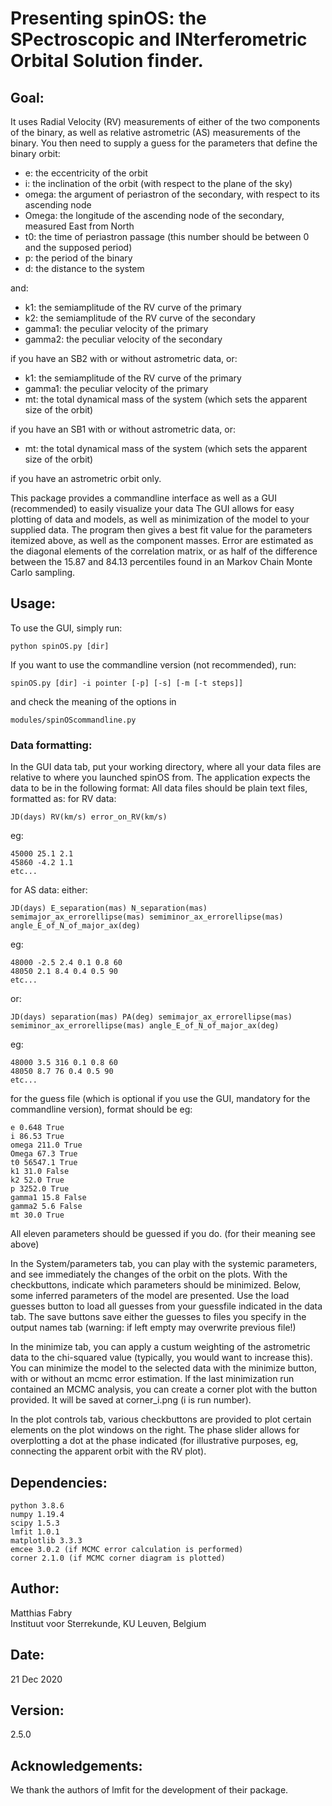 # Presenting spinOS: the SPectroscopic and INterferometric Orbital Solution finder.

## Goal:

It uses Radial Velocity (RV) measurements of either of the two components of the binary, as well as relative
astrometric (AS) measurements of the binary. You then need to supply a guess for the parameters that define the binary
orbit:

- e:       the eccentricity of the orbit
- i:       the inclination of the orbit (with respect to the plane of the sky)
- omega:   the argument of periastron of the secondary, with respect to its ascending node
- Omega:   the longitude of the ascending node of the secondary, measured East from North
- t0:      the time of periastron passage (this number should be between 0 and the supposed period)
- p:       the period of the binary
- d:       the distance to the system

and:

- k1:      the semiamplitude of the RV curve of the primary
- k2:      the semiamplitude of the RV curve of the secondary
- gamma1:  the peculiar velocity of the primary
- gamma2:  the peculiar velocity of the secondary

if you have an SB2 with or without astrometric data, or:

- k1:      the semiamplitude of the RV curve of the primary
- gamma1:  the peculiar velocity of the primary
- mt:      the total dynamical mass of the system (which sets the apparent size of the orbit)

if you have an SB1 with or without astrometric data, or:

- mt:      the total dynamical mass of the system (which sets the apparent size of the orbit)

if you have an astrometric orbit only.

This package provides a commandline interface as well as a GUI (recommended) to easily visualize your data The GUI
allows for easy plotting of data and models, as well as minimization of the model to your supplied data. The program
then gives a best fit value for the parameters itemized above, as well as the component masses. Error are estimated as
the diagonal elements of the correlation matrix, or as half of the difference between the 15.87 and 84.13 percentiles
found in an Markov Chain Monte Carlo sampling.

## Usage:

To use the GUI, simply run:

    python spinOS.py [dir]

If you want to use the commandline version (not recommended), run:

    spinOS.py [dir] -i pointer [-p] [-s] [-m [-t steps]]

and check the meaning of the options in

    modules/spinOScommandline.py

### Data formatting:

In the GUI data tab, put your working directory, where all your data files are relative to where you launched spinOS
from. The application expects the data to be in the following format: All data files should be plain text files,
formatted as:
for RV data:

    JD(days) RV(km/s) error_on_RV(km/s)

eg:

    45000 25.1 2.1
    45860 -4.2 1.1
    etc...

for AS data:
either:

    JD(days) E_separation(mas) N_separation(mas) semimajor_ax_errorellipse(mas) semiminor_ax_errorellipse(mas) angle_E_of_N_of_major_ax(deg)

eg:

    48000 -2.5 2.4 0.1 0.8 60
    48050 2.1 8.4 0.4 0.5 90
    etc...

or:

    JD(days) separation(mas) PA(deg) semimajor_ax_errorellipse(mas) semiminor_ax_errorellipse(mas) angle_E_of_N_of_major_ax(deg)

eg:

    48000 3.5 316 0.1 0.8 60
    48050 8.7 76 0.4 0.5 90
    etc...

for the guess file (which is optional if you use the GUI, mandatory for the commandline version), format should be eg:

    e 0.648 True
    i 86.53 True
    omega 211.0 True
    Omega 67.3 True
    t0 56547.1 True
    k1 31.0 False
    k2 52.0 True
    p 3252.0 True
    gamma1 15.8 False
    gamma2 5.6 False
    mt 30.0 True

All eleven parameters should be guessed if you do. (for their meaning see above)

In the System/parameters tab, you can play with the systemic parameters, and see immediately the changes of the orbit on
the plots. With the checkbuttons, indicate which parameters should be minimized. Below, some inferred parameters of the
model are presented. Use the load guesses button to load all guesses from your guessfile indicated in the data tab. The
save buttons save either the guesses to files you specify in the output names tab (warning: if left empty may overwrite
previous file!)

In the minimize tab, you can apply a custum weighting of the astrometric data to the chi-squared value (typically, you
would want to increase this). You can minimize the model to the selected data with the minimize button, with or without
an mcmc error estimation. If the last minimization run contained an MCMC analysis, you can create a corner plot with the
button provided. It will be saved at corner_i.png (i is run number).

In the plot controls tab, various checkbuttons are provided to plot certain elements on the plot windows on the right.
The phase slider allows for overplotting a dot at the phase indicated (for illustrative purposes, eg, connecting the
apparent orbit with the RV plot).

## Dependencies:
    python 3.8.6
    numpy 1.19.4
    scipy 1.5.3
    lmfit 1.0.1
    matplotlib 3.3.3
    emcee 3.0.2 (if MCMC error calculation is performed)
    corner 2.1.0 (if MCMC corner diagram is plotted)

## Author:
Matthias Fabry  
Instituut voor Sterrekunde, KU Leuven, Belgium

## Date:
21 Dec 2020

## Version:
2.5.0

## Acknowledgements:
We thank the authors of lmfit for the development of their package.